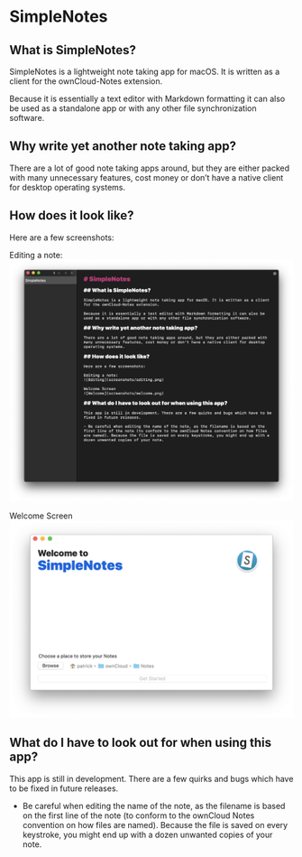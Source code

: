 # SimpleNotes

## What is SimpleNotes?

SimpleNotes is a lightweight note taking app for macOS. It is written as a client for the ownCloud-Notes extension.

Because it is essentially a text editor with Markdown formatting it can also be used as a standalone app or with any other file synchronization software.

## Why write yet another note taking app?

There are a lot of good note taking apps around, but they are either packed with many unnecessary features, cost money or don’t have a native client for desktop operating systems.

## How does it look like?

Here are a few screenshots:

Editing a note:
![Editing](screenshots/editing.png)

Welcome Screen
![Welcome](screenshots/welcome.png)

## What do I have to look out for when using this app?

This app is still in development. There are a few quirks and bugs which have to be fixed in future releases.

- Be careful when editing the name of the note, as the filename is based on the first line of the note (to conform to the ownCloud Notes convention on how files are named). Because the file is saved on every keystroke, you might end up with a dozen unwanted copies of your note.